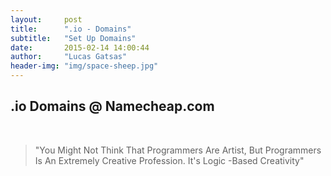 ```yaml
---
layout:     post
title:      ".io - Domains"
subtitle:   "Set Up Domains"
date:       2015-02-14 14:00:44
author:     "Lucas Gatsas"
header-img: "img/space-sheep.jpg"
---
```

<h2 class="section-heading">.io Domains @ Namecheap.com</h2>



 

<br>
<!--
<div class="row">
        <div class="col-md-4"></div>
        <div class="col-md-4"><img class="img-circle img-responsive img-center" src="{{ site.baseurl }}/img/9k=.jpg" alt="">  <h3>Helen V. Holmes
                    <small>Designer and Front-End Web Developer @Capital One - U.S.A</small>
                </h3></div>
        <div class="col-md-4"></div>
      </div>
-->

<!--
<a href="#">
    <img src="{{ site.baseurl }}/img/punsh_card.png" alt="Post Sample Image" style="width:100%">
</a>
-->



<!--
<a href="#">
    <img src="{{ site.baseurl }}/img/googleanalstic.png" alt="Post Sample Image" style="width:100%">
</a>
-->


<blockquote>"You Might Not Think That Programmers Are Artist, But Programmers Is An Extremely Creative Profession. It's Logic -Based Creativity"

</blockquote>

